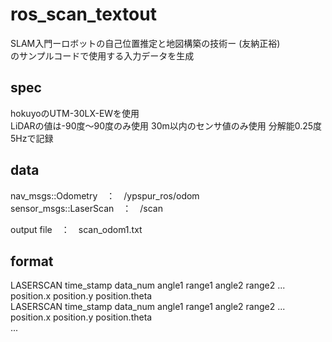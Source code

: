 # ros_scan_textout

SLAM入門ーロボットの自己位置推定と地図構築の技術ー (友納正裕)  
のサンプルコードで使用する入力データを生成  

## spec
hokuyoのUTM-30LX-EWを使用  
LiDARの値は-90度〜90度のみ使用 30m以内のセンサ値のみ使用 分解能0.25度  
5Hzで記録

## data
nav_msgs::Odometry　：　/ypspur_ros/odom  
sensor_msgs::LaserScan　：　/scan  

output file　：　scan_odom1.txt

## format
LASERSCAN time_stamp data_num angle1 range1 angle2 range2 ... position.x position.y position.theta  
LASERSCAN time_stamp data_num angle1 range1 angle2 range2 ... position.x position.y position.theta  
...
